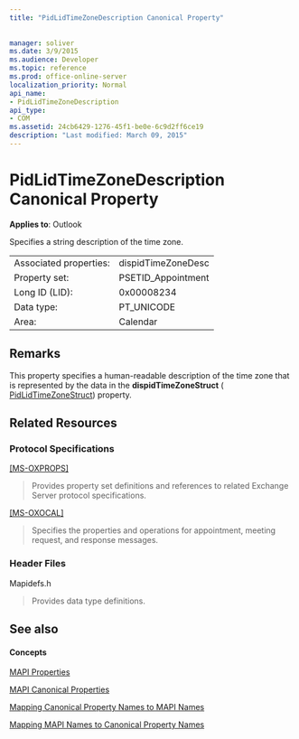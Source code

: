```yaml
---
title: "PidLidTimeZoneDescription Canonical Property"
 
 
manager: soliver
ms.date: 3/9/2015
ms.audience: Developer
ms.topic: reference
ms.prod: office-online-server
localization_priority: Normal
api_name:
- PidLidTimeZoneDescription
api_type:
- COM
ms.assetid: 24cb6429-1276-45f1-be0e-6c9d2ff6ce19
description: "Last modified: March 09, 2015"
---
```


# PidLidTimeZoneDescription Canonical Property

  
  
**Applies to**: Outlook 
  
Specifies a string description of the time zone.
  
|||
|:-----|:-----|
|Associated properties:  <br/> |dispidTimeZoneDesc  <br/> |
|Property set:  <br/> |PSETID_Appointment  <br/> |
|Long ID (LID):  <br/> |0x00008234  <br/> |
|Data type:  <br/> |PT_UNICODE  <br/> |
|Area:  <br/> |Calendar  <br/> |
   
## Remarks

This property specifies a human-readable description of the time zone that is represented by the data in the **dispidTimeZoneStruct** ( [PidLidTimeZoneStruct](pidlidtimezonestruct-canonical-property.md)) property.
  
## Related Resources

### Protocol Specifications

[[MS-OXPROPS]](http://msdn.microsoft.com/library/f6ab1613-aefe-447d-a49c-18217230b148%28Office.15%29.aspx)
  
> Provides property set definitions and references to related Exchange Server protocol specifications.
    
[[MS-OXOCAL]](http://msdn.microsoft.com/library/09861fde-c8e4-4028-9346-e7c214cfdba1%28Office.15%29.aspx)
  
> Specifies the properties and operations for appointment, meeting request, and response messages.
    
### Header Files

Mapidefs.h
  
> Provides data type definitions.
    
## See also

#### Concepts

[MAPI Properties](mapi-properties.md)
  
[MAPI Canonical Properties](mapi-canonical-properties.md)
  
[Mapping Canonical Property Names to MAPI Names](mapping-canonical-property-names-to-mapi-names.md)
  
[Mapping MAPI Names to Canonical Property Names](mapping-mapi-names-to-canonical-property-names.md)

